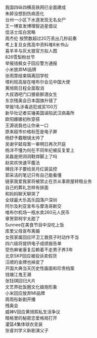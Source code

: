我国四纵四横高铁网已全面建成  
朱婷没想到伤病恶化  
台州一小区下水道发现无名女尸  
王一博宣发博理智追星倡议  
佳洁士炫白宫略  
周杰伦 按赞数超过20万丢出几秒前奏  
考上复旦女孩高中资料堆8米书山  
喜羊羊与灰太狼官方拟人图  
826雪梨粉丝节  
举报钱枫女子回应警方通报  
小米放弃MI品牌  
张雨霏结束隔离回学校  
塔利班高层在喀布尔会见中国大使  
黄旭熙日程全面取消  
大叔酒吧门口猥亵醉酒女生  
东京残奥会日本国旗升错了  
举报1名涉毒逃犯或奖100万  
新华社记者实锤美国诬陷武汉病毒所  
欧阳娜娜初秋穿搭  
王源说我也让你亲一口  
原来超市价格标签是电子屏  
杨舒予戴眼镜太帅了  
吴谢宇弑母案一审明日再次开庭  
杨洋不懂为何在不同年纪被反复爱上  
吴磊是把洞洞鞋焊脚上了吗  
赵奕欢快速平腹法  
辣目洋子要给吴月红装监控  
郭采洁的笔记只有自己能看懂  
链家我爱我家将被禁止在京从事房屋转租业务  
自己的葬礼怎样有排面  
和妈妈聊天聊哭了  
全球最大乐高乐园落户深圳  
阿尔及利亚宣布与摩洛哥断交  
喀布尔机场一瓶水卖260元人民币  
章贺郭柯宇太甜了  
Sunnee在美食节目中没吃上饭  
库里父母宣布离婚  
女孩家属回应环卫工救孩子时动作不当  
四六级将提供电子成绩报告单  
受伤麻雀康复后赖着不走男子养3年  
北京SKP回应被投诉卖假货  
汪顺的金牌也掉皮了  
开国大典当天历史性画面和珍贵档案  
钱塘江鬼王潮  
张钰琪回归大片  
文艺界批饭圈文化娘炮形象  
小米回应放弃MI品牌  
周雨彤新剧开播  
残奥会  
威神V回应黄旭熙私生活争议  
暗格里的秘密恋爱格局打开  
灌篮4集体球衣变装  
张睿刘学义新剧演父子  
